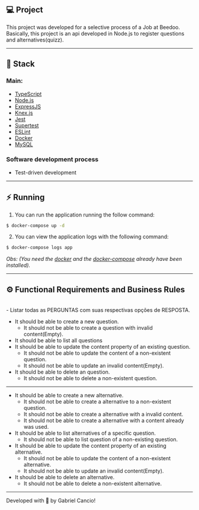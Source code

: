 ## :computer: Project
This project was developed for a selective process of a Job at Beedoo. Basically, this project is an api developed in Node.js to register questions and alternatives(quizz). 

---

## :rocket: Stack
### **Main:**
- [TypeScript](https://www.typescriptlang.org/)
- [Node.js](https://nodejs.org/en/)
- [ExpressJS](https://expressjs.com/)
- [Knex.js](https://knexjs.org/)
- [Jest](https://jestjs.io/)
- [Supertest](https://www.npmjs.com/package/supertest)
- [ESLint](https://eslint.org/)
- [Docker](https://www.docker.com/)
- [MySQL](https://www.mysql.com/)

### **Software development process**
- Test-driven development

---

## :zap: Running
1. You can run the application running the follow command:
```bash
$ docker-compose up -d
```
2. You can view the application logs with the following command:
```bash
$ docker-compose logs app
```
*Obs: (You need the [docker](https://www.docker.com/) and the [docker-compose](https://docs.docker.com/compose/) already have been installed).*

---

## ⚙️ Functional Requirements and Business Rules
<br>
- Listar todas as PERGUNTAS com suas respectivas opções de RESPOSTA.

- It should be able to create a new question.
    - It should not be able to create a question with invalid content(Empty).
- It should be able to list all questions
- It should be able to update the content property of an existing question.
    - It should not be able to update the content of a non-existent question.
    - It should not be able to update an invalid content(Empty).
- It should be able to delete an question.
    - It should not be able to delete a non-existent question.
---
- It should be able to create a new alternative.
    - It should not be able to create a alternative to a non-existent question.
    - It should not be able to create a alternative with a invalid content.
    - It should not be able to create a alternative with a content already was used.
- It should be able to list alternatives of a specific question.
    - It should not be able to list question of a non-existing question.
- It should be able to update the content property of an existing alternative.
    - It should not be able to update the content of a non-existent alternative.
    - It should not be able to update an invalid content(Empty).
- It should be able to delete an alternative.
    - It should not be able to delete a non-existent alternative.

---
Developed with :green_heart: by Gabriel Cancio!
